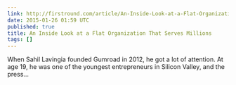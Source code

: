 ```yaml
---
link: http://firstround.com/article/An-Inside-Look-at-a-Flat-Organization-That-Serves-Millions
date: 2015-01-26 01:59 UTC
published: true
title: An Inside Look at a Flat Organization That Serves Millions
tags: []
---
```


When Sahil Lavingia founded Gumroad in 2012, he got a lot of attention. At age 19, he was one of the youngest entrepreneurs in Silicon Valley, and the press…
